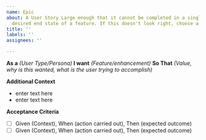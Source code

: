 ```yaml
---
name: Epic
about: A User Story Large enough that it cannot be completed in a single sprint, the
  desired end state of a feature. If this doesn't look right, choose a different type.
title: ''
labels: ''
assignees: ''

---
```


**As a** *(User Type/Persona)* **I want** *(Feature/enhancement)* **So That** *(Value, why is this wanted, what is the user trying to accomplish)*

**Additional Context**

- enter text here
- enter text here

**Acceptance Criteria**

- [ ] Given (Context), When (action carried out), Then (expected outcome)
- [ ] Given (Context), When (action carried out), Then (expected outcome)
